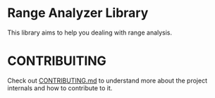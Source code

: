 # Range Analyzer Library

This library aims to help you dealing with range analysis.

# CONTRIBUITING

Check out [CONTRIBUTING.md](CONTRIBUTING.md) to understand more about the project internals and how to contribute to it.
